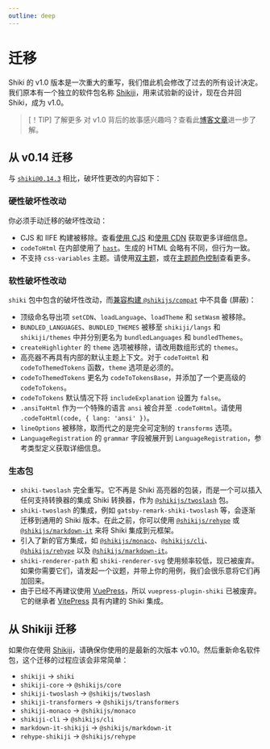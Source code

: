 ```yaml
---
outline: deep
---
```


# 迁移

Shiki 的 v1.0 版本是一次重大的重写，我们借此机会修改了过去的所有设计决定。我们原本有一个独立的软件包名称 [Shikiji](https://github.com/antfu/shikiji)，用来试验新的设计，现在合并回 Shiki，成为 v1.0。

> [！TIP] 了解更多
> 对 v1.0 背后的故事感兴趣吗？查看此[博客文章](https://nuxt.com/blog/shiki-v1)进一步了解。

## 从 v0.14 迁移

与 [`shiki@0.14.3`](https://github.com/shikijs/shiki/releases/tag/v0.14.3) 相比，破坏性更改的内容如下：

### 硬性破坏性改动

你必须手动迁移的破坏性改动：

- CJS 和 IIFE 构建被移除。查看[使用 CJS](/guide/install#cjs-usage) 和[使用 CDN](/guide/install#cdn-usage) 获取更多详细信息。
- `codeToHtml` 在内部使用了 [`hast`](https://github.com/syntax-tree/hast)。生成的 HTML 会略有不同，但行为一致。
- 不支持 `css-variables` 主题。请使用[双主题](/guide/dual-themes)，或在[主题颜色控制](/guide/theme-colors)查看更多。

### 软性破坏性改动

`shiki` 包中包含的破坏性改动，而[兼容构建 `@shikijs/compat`](/guide/compat#compatibility-build) 中不具备 (屏蔽)：

- 顶级命名导出项 `setCDN`、`loadLanguage`、`loadTheme` 和 `setWasm` 被移除。
- `BUNDLED_LANGUAGES`、`BUNDLED_THEMES` 被移至 `shikiji/langs` 和 `shikiji/themes` 中并分别更名为 `bundledLanguages` 和 `bundledThemes`。
- `createHighlighter` 的 `theme` 选项被移除，请改用数组形式的 `themes`。
- 高亮器不再具有内部的默认主题上下文。对于 `codeToHtml` 和 `codeToThemedTokens` 函数，`theme` 选项是必须的。
- `codeToThemedTokens` 更名为 `codeToTokensBase`，并添加了一个更高级的 `codeToTokens`。
- `codeToTokens` 默认情况下将 `includeExplanation` 设置为 `false`。
- `.ansiToHtml` 作为一个特殊的语言 `ansi` 被合并至 `.codeToHtml`。请使用 `.codeToHtml(code, { lang: 'ansi' })`。
- `lineOptions` 被移除，取而代之的是完全可定制的 `transforms` 选项。
- `LanguageRegistration` 的 `grammar` 字段被展开到 `LanguageRegistration`，参考类型定义获取详细信息。

### 生态包

- `shiki-twoslash` 完全重写。它不再是 Shiki 高亮器的包装，而是一个可以插入任何支持转换器的集成 Shiki 转换器，作为 [`@shikijs/twoslash`](/packages/twoslash) 包。
- `shiki-twoslash` 的集成，例如 `gatsby-remark-shiki-twoslash` 等，会逐渐迁移到通用的 Shiki 版本。在此之前，你可以使用 [`@shikijs/rehype`](/packages/rehype) 或 [`@shikijs/markdown-it`](/packages/markdown-it) 来将 Shiki 集成到元框架。
- 引入了新的官方集成，如 [`@shikijs/monaco`](/packages/monaco)、[`@shikijs/cli`](/packages/cli)、[`@shikijs/rehype`](/packages/rehype) 以及 [`@shikijs/markdown-it`](/packages/markdown-it)。
- `shiki-renderer-path` 和 `shiki-renderer-svg` 使用频率较低，现已被废弃。如果你需要它们，请发起一个议题，并带上你的用例，我们会很乐意将它们再加回来。
- 由于已经不再建议使用 [VuePress](https://github.com/vuejs/vuepress#status)，所以 `vuepress-plugin-shiki` 已被废弃。它的继承者 [VitePress](https://vitepress.dev/) 具有内建的 Shiki 集成。

## 从 Shikiji 迁移

如果你在使用 [Shikiji](https://github.com/antfu/shikiji)，请确保你使用的是最新的次版本 v0.10。然后重新命名软件包，这个迁移的过程应该会非常简单：

- `shikiji` -> `shiki`
- `shikiji-core` -> `@shikijs/core`
- `shikiji-twoslash` -> `@shikijs/twoslash`
- `shikiji-transformers` -> `@shikijs/transformers`
- `shikiji-monaco` -> `@shikijs/monaco`
- `shikiji-cli` -> `@shikijs/cli`
- `markdown-it-shikiji` -> `@shikijs/markdown-it`
- `rehype-shikiji` -> `@shikijs/rehype`
